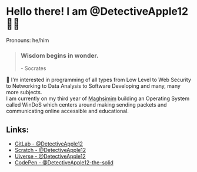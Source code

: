 # Hello there! I am @DetectiveApple12 🍎🍏
Pronouns: he/him
> ### **Wisdom begins in wonder.** 
> \- Socrates

👀 I'm interested in programming of all types from Low Level to Web Security to Networking to Data Analysis to Software Developing and many, many more subjects. \
I am currently on my third year of [Maghsimim](https://www.instagram.com/magshimim_cyber/?hl=en) building an Operating System called WinDoS which centers around making sending packets and communicating online accessible and educational.

## Links:
- [GitLab - @DetectiveApple12](https://gitlab.com/YairShafran)
- [Scratch - @DetectiveApple12](https://scratch.mit.edu/users/DetectiveApple12/)
- [Uiverse - @DetectiveApple12](https://uiverse.io/profile/DetectiveApple12)
- [CodePen - @DetectiveApple12-the-solid](https://codepen.io/DetectiveApple12-the-solid)
